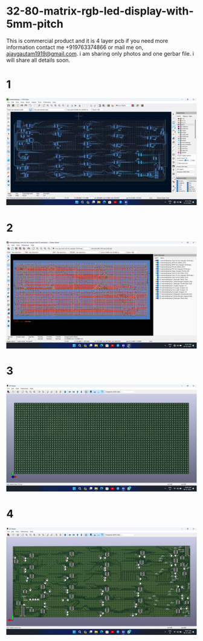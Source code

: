 # 32-80-matrix-rgb-led-display-with-5mm-pitch
This is commercial product and it is 4 layer pcb if you need more information contact me +919763374866 or mail me on, ajaygautam1919@gmail.com. i am sharing only photos and one gerbar file. 
i will share all details soon.
# 1

<img src ="https://github.com/AjayGautam1199/32-80-matrix-rgb-led-display-with-5mm-pitch/blob/main/Screenshot%20(55).png">

# 2 

<img src ="https://github.com/AjayGautam1199/32-80-matrix-rgb-led-display-with-5mm-pitch/blob/main/Screenshot%20(56).png">

# 3

<img src ="https://github.com/AjayGautam1199/32-80-matrix-rgb-led-display-with-5mm-pitch/blob/main/Screenshot%20(81).png">

# 4 

<img src ="https://github.com/AjayGautam1199/32-80-matrix-rgb-led-display-with-5mm-pitch/blob/main/Screenshot%20(82).png">

